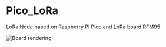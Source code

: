 # Pico_LoRa

LoRa Node based on Raspberry Pi Pico and LoRa board RFM95

![Board rendering](co_LoRa.png)
